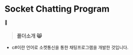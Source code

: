 # Socket Chatting Program
:adult: 
> ### 폴더소개 :smile_cat: 
- c#이란 언어로 소켓통신을 통한 채팅프로그램을 개발한 것입니다.



